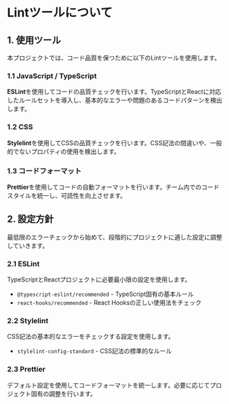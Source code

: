 # Lintツールについて

## 1. 使用ツール

本プロジェクトでは、コード品質を保つために以下のLintツールを使用します。

### 1.1 JavaScript / TypeScript

**ESLint**を使用してコードの品質チェックを行います。TypeScriptとReactに対応したルールセットを導入し、基本的なエラーや問題のあるコードパターンを検出します。

### 1.2 CSS

**Stylelint**を使用してCSSの品質チェックを行います。CSS記法の間違いや、一般的でないプロパティの使用を検出します。

### 1.3 コードフォーマット

**Prettier**を使用してコードの自動フォーマットを行います。チーム内でのコードスタイルを統一し、可読性を向上させます。

## 2. 設定方針

最低限のエラーチェックから始めて、段階的にプロジェクトに適した設定に調整していきます。

### 2.1 ESLint

TypeScriptとReactプロジェクトに必要最小限の設定を使用します。

- `@typescript-eslint/recommended` - TypeScript固有の基本ルール
- `react-hooks/recommended` - React Hooksの正しい使用法をチェック

### 2.2 Stylelint

CSS記法の基本的なエラーをチェックする設定を使用します。

- `stylelint-config-standard` - CSS記法の標準的なルール

### 2.3 Prettier

デフォルト設定を使用してコードフォーマットを統一します。必要に応じてプロジェクト固有の調整を行います。
